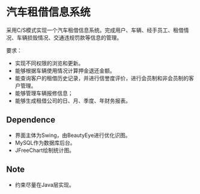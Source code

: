 # 汽车租借信息系统
采用C/S模式实现一个汽车租借信息系统。完成用户、车辆、经手员工、租借情况、车辆损毁情况、交通违规罚款等信息的管理。

要求：
 - 实现不同权限的浏览和更新。
 - 能够根据车辆使用情况计算押金退还金额。
 - 能查询客户的租借历史记录，并进行信誉度评价，进行会员制和非会员制的客户管理。
 - 能够管理车辆报修信息；
 - 能够生成租借公司的日、月、季度、年财务报表。

 ## Dependence
 - 界面主体为Swing，由BeautyEye进行优化识图。
 - MySQL作为数据库后台。
 - JFreeChart绘制统计图。

 ## Note
 - 约束尽量在Java层实现。
